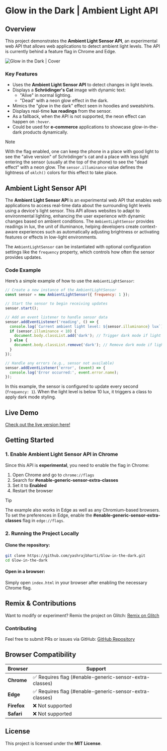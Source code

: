 # Glow in the Dark | Ambient Light API

## Overview
This project demonstrates the **Ambient Light Sensor API**, an experimental web API that allows web applications to detect ambient light levels. The API is currently behind a feature flag in Chrome and Edge.

![Glow in the Dark | Cover](https://cdn.glitch.global/bb8be2e3-1876-46e8-84e2-7e4c5ed78d2c/cover.gif)

### Key Features
- Uses the **Ambient Light Sensor API** to detect changes in light levels.
- Displays a **Schrödinger's Cat** image with dynamic text:
  - "Alive" in normal lighting.
  - "Dead" with a neon glow effect in the dark.
- Mimics the "glow in the dark" effect seen in hoodies and sweatshirts.
- Displays real-time **lux readings** from the sensor.
- As a fallback, when the API is not supported, the neon effect can happen on `:hover`.
- Could be used for **e-commerce** applications to showcase glow-in-the-dark products dynamically.

> [!NOTE]
> With the flag enabled, one can keep the phone in a place with good light to see the "alive version" of Schrödinger's cat and a place with less light entering the sensor (usually at the top of the phone) to see the "dead effect" with a neon glow. The `sensor.illuminance` value defines the lightness of `oklch()` colors for this effect to take place.

## Ambient Light Sensor API

The **Ambient Light Sensor API** is an experimental web API that enables web applications to access real-time data about the surrounding light levels using a device's light sensor. This API allows websites to adapt to environmental lighting, enhancing the user experience with dynamic changes based on ambient conditions. The `AmbientLightSensor` provides readings in lux, the unit of illuminance, helping developers create context-aware experiences such as automatically adjusting brightness or activating features or effects in low-light environments.

The `AmbientLightSensor` can be instantiated with optional configuration settings like the `frequency` property, which controls how often the sensor provides updates.

### Code Example

Here’s a simple example of how to use the `AmbientLightSensor`:

```javascript
// Create a new instance of the AmbientLightSensor
const sensor = new AmbientLightSensor({ frequency: 1 });

// Start the sensor to begin receiving updates
sensor.start();

// Add an event listener to handle sensor data
sensor.addEventListener('reading', () => {
  console.log(`Current ambient light level: ${sensor.illuminance} lux`);
  if (sensor.illuminance < 10) {
    document.body.classList.add('dark'); // Trigger dark mode if light level is low
  } else {
    document.body.classList.remove('dark'); // Remove dark mode if light level is sufficient
  }
});

// Handle any errors (e.g., sensor not available)
sensor.addEventListener('error', (event) => {
  console.log('Error occurred:', event.error.name);
});
```
In this example, the sensor is configured to update every second (`frequency: 1`). When the light level is below 10 lux, it triggers a class to apply dark mode styling.

## Live Demo
[Check out the live version here!](https://ambient-light.glitch.me/)

## Getting Started

### 1. Enable Ambient Light Sensor API in Chrome
Since this API is **experimental**, you need to enable the flag in Chrome:
1. Open Chrome and go to `chrome://flags`
2. Search for **#enable-generic-sensor-extra-classes**
3. Set it to **Enabled**
4. Restart the browser

> [!TIP]
> The example also works in Edge as well as any Chromium-based browsers. To set the preferences in Edge, enable the **#enable-generic-sensor-extra-classes** flag in `edge://flags`.

### 2. Running the Project Locally
#### Clone the repository:
```sh
git clone https://github.com/yashrajbharti/Glow-in-the-dark.git
cd Glow-in-the-dark
```
#### Open in a browser:
Simply open `index.html` in your browser after enabling the necessary Chrome flag.

## Remix & Contributions
Want to modify or experiment? Remix the project on Glitch:
[Remix on Glitch](https://glitch.com/edit/#!/ambient-light)

### Contributing
Feel free to submit PRs or issues via GitHub:
[GitHub Repository](https://github.com/yashrajbharti/Glow-in-the-dark)

## Browser Compatibility
| Browser         | Support |
|----------------|---------|
| **Chrome**     | ✅ Requires flag (#enable-generic-sensor-extra-classes) |
| **Edge**       | ✅ Requires flag (#enable-generic-sensor-extra-classes) |
| **Firefox**    | ❌ Not supported |
| **Safari**     | ❌ Not supported |

## License
This project is licensed under the **MIT License**.

